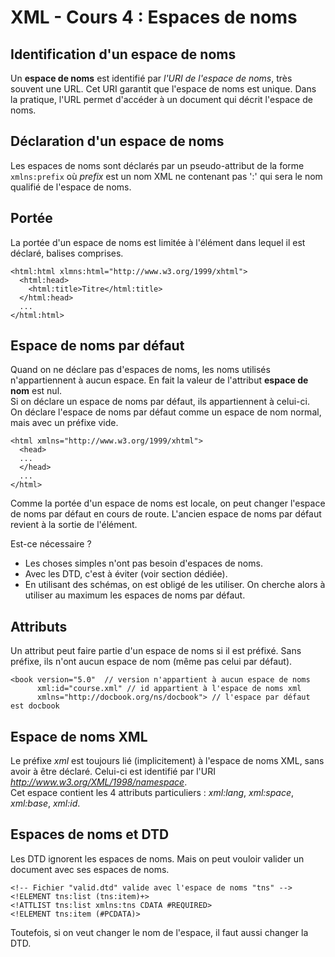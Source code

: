 # XML - Cours 4 : Espaces de noms

## Identification d'un espace de noms

Un **espace de noms** est identifié par *l'URI de l'espace de noms*, très
souvent une URL. Cet URI garantit que l'espace de noms est unique. Dans la
pratique, l'URL permet d'accéder à un document qui décrit l'espace de noms.

## Déclaration d'un espace de noms

Les espaces de noms sont déclarés par un pseudo-attribut de la forme
```xmlns:prefix``` où *prefix* est un nom XML ne contenant pas ':' qui sera le
nom qualifié de l'espace de noms.  

## Portée

La portée d'un espace de noms est limitée à l'élément dans lequel il est déclaré,
balises comprises.
```
<html:html xlmns:html="http://www.w3.org/1999/xhtml">
  <html:head>
    <html:title>Titre</html:title>
  </html:head>
  ...
</html:html>
```

## Espace de noms par défaut

Quand on ne déclare pas d'espaces de noms, les noms utilisés n'appartiennent à
aucun espace. En fait la valeur de l'attribut **espace de nom** est nul.  
Si on déclare un espace de noms par défaut, ils appartiennent à celui-ci.  
On déclare l'espace de noms par défaut comme un espace de nom normal, mais
avec un préfixe vide.
```
<html xmlns="http://www.w3.org/1999/xhtml">
  <head>
  ...
  </head>
  ...
</html>
```
Comme la portée d'un espace de noms est locale, on peut changer l'espace de
noms par défaut en cours de route. L'ancien espace de noms par défaut revient à
la sortie de l'élément.  

Est-ce nécessaire ?

- Les choses simples n'ont pas besoin d'espaces de noms.  
- Avec les DTD, c'est à éviter (voir section dédiée).  
- En utilisant des schémas, on est obligé de les utiliser. On cherche alors à
utiliser au maximum les espaces de noms par défaut.  

## Attributs

Un attribut peut faire partie d'un espace de noms si il est préfixé. Sans préfixe,
ils n'ont aucun espace de nom (même pas celui par défaut).  
```
<book version="5.0"  // version n'appartient à aucun espace de noms
      xml:id="course.xml" // id appartient à l'espace de noms xml
      xmlns="http://docbook.org/ns/docbook"> // l'espace par défaut est docbook
```

## Espace de noms XML

Le préfixe *xml* est toujours lié (implicitement) à l'espace de noms XML, sans
avoir à être déclaré. Celui-ci est identifié par l'URI
*http://www.w3.org/XML/1998/namespace*.  
Cet espace contient les 4 attributs particuliers : *xml:lang*, *xml:space*,
*xml:base*, *xml:id*.

## Espaces de noms et DTD

Les DTD ignorent les espaces de noms. Mais on peut vouloir valider un document
avec ses espaces de noms.
```
<!-- Fichier "valid.dtd" valide avec l'espace de noms "tns" -->
<!ELEMENT tns:list (tns:item)+>
<!ATTLIST tns:list xmlns:tns CDATA #REQUIRED>
<!ELEMENT tns:item (#PCDATA)>
```
Toutefois, si on veut changer le nom de l'espace, il faut aussi changer la DTD.

